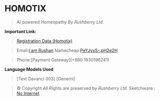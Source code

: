 # HOMOTIX
> AI powered Homeopathy
*By Rushberry Ltd.*

**Important Link:**

> [Registration Data (Homotix)](https://docs.google.com/spreadsheets/d/10OjGls5JIPyG3wcPgRqWQ5lrnM35HcOzd3lrZ_HmxyU/edit?usp=sharing)

> Email:[I am Rushan](developer.homotix@gmail.com)
> Namecheap:[PeYJvxS-.pH2e2H](info.rushberry@gmail.com)

> Phone:[Payment Gateway](+880 1930196241)

**Language Models Used**
>  [Text Davanci 003]
>  [Genemi]

> © Copyright All Rights are preserved by *Rushberry Ltd.*
> Sketchware : [No Internet](https://www.youtube.com/watch?v=kWQ7nWgo5hg)
